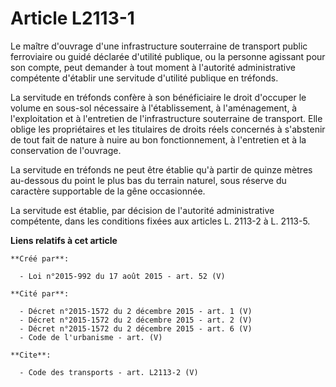 # Article L2113-1

Le maître d'ouvrage d'une infrastructure souterraine de transport public ferroviaire ou guidé déclarée d'utilité publique, ou
la personne agissant pour son compte, peut demander à tout moment à l'autorité administrative compétente d'établir une
servitude d'utilité publique en tréfonds. 

La servitude en tréfonds confère à son bénéficiaire le droit d'occuper le volume en sous-sol nécessaire à l'établissement, à
l'aménagement, à l'exploitation et à l'entretien de l'infrastructure souterraine de transport. Elle oblige les propriétaires
et les titulaires de droits réels concernés à s'abstenir de tout fait de nature à nuire au bon fonctionnement, à l'entretien
et à la conservation de l'ouvrage. 

La servitude en tréfonds ne peut être établie qu'à partir de quinze mètres au-dessous du point le plus bas du terrain
naturel, sous réserve du caractère supportable de la gêne occasionnée. 

La servitude est établie, par décision de l'autorité administrative compétente, dans les conditions fixées aux articles L.
2113-2 à L. 2113-5.

**Liens relatifs à cet article**

	**Créé par**:

	  - Loi n°2015-992 du 17 août 2015 - art. 52 (V)

	**Cité par**:

	  - Décret n°2015-1572 du 2 décembre 2015 - art. 1 (V)
	  - Décret n°2015-1572 du 2 décembre 2015 - art. 2 (V)
	  - Décret n°2015-1572 du 2 décembre 2015 - art. 6 (V)
	  - Code de l'urbanisme - art. (V)

	**Cite**:

	  - Code des transports - art. L2113-2 (V)
